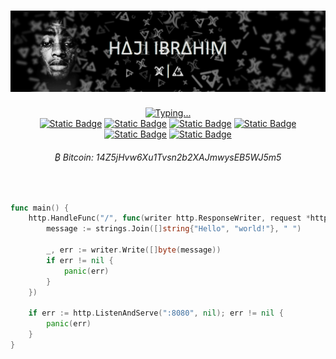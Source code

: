 <!-- Personal profile banner-->
<h1 align="center">
    <img src=".github/hajisml_gh_banner2.png" alt="Profile banner"/>
</h1>

<!-- Typing svg presentation-->
<div align="center">
    <a href="https://git.io/typing-svg">
        <img src="https://readme-typing-svg.demolab.com?font=Fira+Sans&size=22&duration=4000&pause=1000&color=F5F5F5&center=true&vCenter=true&random=false&width=410&lines=We+Δre+Ͷot+Ͳhe+Ϟαϻe,+I'ϻ+Δ+ϻαrtiαη;-+lil+Wαyηe+-" alt="Typing..." />
    </a>
</div>
<div align="center" >
    <a href="https://linkedin.com/in/hajisml"><img alt="Static Badge" src="https://img.shields.io/badge/LinkedIn-0077B5?style=for-the-badge&logo=linkedin&logoColor=white"></a>
    <a href="https://www.youtube.com/@hajsml"><img alt="Static Badge" src="https://img.shields.io/badge/YouTube-FF0000?style=for-the-badge&logo=youtube&logoColor=white"></a>
    <a href="https://www.twitch.tv/hajisml"><img alt="Static Badge" src="https://img.shields.io/badge/Twitch-6441A4?style=for-the-badge&logo=twitch&logoColor=white"></a>
    <a href="https://medium.com/@hajisml"><img alt="Static Badge" src="https://img.shields.io/badge/Medium-000000?style=for-the-badge&logo=medium&logoColor=white"></a>
    <a href="https://x.com/hajisml"><img alt="Static Badge" src="https://img.shields.io/badge/Twitter-000000?style=for-the-badge&logo=x&logoColor=white"></a>
    <a href="https://t.me/hajisml"><img alt="Static Badge" src="https://img.shields.io/badge/Telegram-blue?style=for-the-badge&logo=telegram&logoColor=white"></a>

<!-- Donations-->
<h6 align="center">₿ Bitcoin: 14Z5jHvw6Xu1Tvsn2b2XAJmwysEB5WJ5m5</h6>
</div><br>

<!-- Fav language snippet in Go-->
```go
func main() {
	http.HandleFunc("/", func(writer http.ResponseWriter, request *http.Request) {
		message := strings.Join([]string{"Hello", "world!"}, " ")

		_, err := writer.Write([]byte(message))
		if err != nil {
			panic(err)
		}
	})

	if err := http.ListenAndServe(":8080", nil); err != nil {
		panic(err)
	}
}
```
